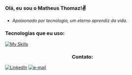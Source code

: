 ### Olá, eu sou o Matheus Thomaz!✌️

<ul>
  <li> <i>Apaixonado por tecnologia, um eterno aprendiz da vida.</i> </li>
</ul>

### Tecnologias que eu uso:
[![My Skills](https://skillicons.dev/icons?i=html,css,js)](https://skillicons.dev)

### <center> Contato: </center>
[![LinkedIn](https://img.shields.io/badge/LinkedIn-0077B5?style=for-the-badge&logo=linkedin&logoColor=white)](linkedin.com/in/matheus-thomaz) [![e-mail](https://img.shields.io/badge/Microsoft%20Outlook-0078D4.svg?style=for-the-badge&logo=Microsoft-Outlook&logoColor=white)](matheus1.melo@hotmail.com)
